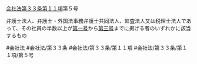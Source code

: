 [会社法第３３条第１１項](会社法＿＿＿＿第３３条第１１項)第５号

弁護士法人、弁護士・外国法事務弁護士共同法人、監査法人又は税理士法人であって、その社員の半数以上が[第一号](会社法＿＿＿＿第３３条第１１項第１号)から[第三号](会社法＿＿＿＿第３３条第１１項第３号)までに掲げる者のいずれかに該当するもの


#会社法
#会社法/第３３条
#会社法/第３３条/第１１項
#会社法/第３３条/第１１項/第５号
